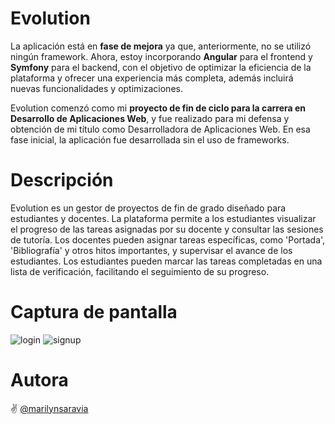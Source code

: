 # Evolution 

La aplicación está en **fase de mejora** ya que, anteriormente, no se utilizó ningún framework. Ahora, estoy incorporando **Angular** para el frontend y **Symfony** para el backend, con el objetivo de optimizar la eficiencia de la plataforma y ofrecer una experiencia más completa, además incluirá nuevas funcionalidades y optimizaciones.

Evolution comenzó como mi **proyecto de fin de ciclo para la carrera en Desarrollo de Aplicaciones Web**, y fue realizado para mi defensa y obtención de mi título como Desarrolladora de Aplicaciones Web. En esa fase inicial, la aplicación fue desarrollada sin el uso de frameworks.

# Descripción

Evolution es un gestor de proyectos de fin de grado diseñado para estudiantes y docentes. La plataforma permite a los estudiantes visualizar el progreso de las tareas asignadas por su docente y consultar las sesiones de tutoría. Los docentes pueden asignar tareas específicas, como 'Portada', 'Bibliografía' y otros hitos importantes, y supervisar el avance de los estudiantes. Los estudiantes pueden marcar las tareas completadas en una lista de verificación, facilitando el seguimiento de su progreso. 

# Captura de pantalla

![login](https://github.com/user-attachments/assets/ef613726-5486-4dc7-bf31-02290d422027)
![signup](https://github.com/user-attachments/assets/5fbfc7be-88b3-4384-a77e-a0b9efc151a6)


# Autora
:v: [@marilynsaravia](https://github.com/marilynsaravia)
